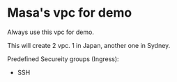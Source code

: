 # Masa's vpc for demo

Always use this vpc for demo.

This will create 2 vpc. 
1 in Japan, another one in Sydney.

Predefined Secureity groups (Ingress):
* SSH

